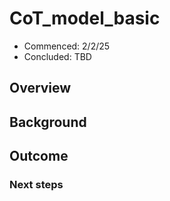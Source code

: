 # CoT_model_basic
- Commenced: 2/2/25
- Concluded: TBD

## Overview

## Background

## Outcome

### Next steps